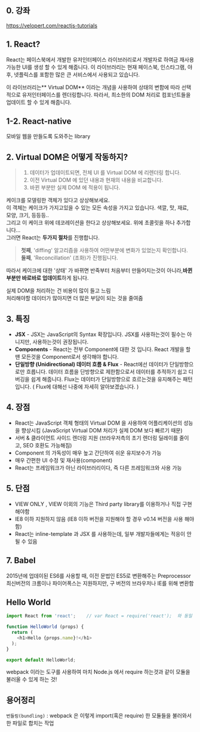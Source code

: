 ## 0\. 강좌
https://velopert.com/reactjs-tutorials

## 1\. React?

React는 페이스북에서 개발한 유저인터페이스 라이브러리로서 개발자로 하여금 재사용 가능한 UI를 생성 할 수 있게 해줍니다.&nbsp;이 라이브러리는 현재 페이스북, 인스타그램, 야후, 넷플릭스를 포함한 많은 큰 서비스에서 사용되고 있습니다.

이 라이브러리는**&nbsp;Virtual DOM** 이라는 개념을 사용하여 상태의 변함에 따라 선택적으로 유저인터페이스를 렌더링합니다.
따라서, 최소한의 DOM 처리로 컴포넌트들을 업데이트 할 수 있게 해줍니다.

## 1-2\. React-native
모바일 웹을 만들도록 도와주는 library

## 2\. Virtual DOM은 어떻게 작동하지?

> 1. 데이터가 업데이트되면, 전체 UI 를 Virtual DOM 에 리렌더링 합니다.  
> 2. 이전 Virtual DOM 에 있던 내용과 현재의 내용을 비교합니다.  
> 3. 바뀐 부분만 실제 DOM 에 적용이 됩니다.  

케이크를 모델링한 객체가 있다고 상상해보세요.  
이 객체는 케이크가 가지고있을 수 있는 모든 속성을 가지고 있습니다.&nbsp;색깔, 맛, 재료, 모양, 크기, 등등등..  
그리고 이 케이크 위에 데코레이션을 한다고 상상해보세요.&nbsp;위에 초콜릿을 하나 추가합니다...  
그러면 React는 **두가지 절차**를 진행합니다.  

> **첫째**, 'diffing' 알고리즘을 사용하여 어떤부분에 변화가 있었는지 확인합니다.  
> **둘째**, 'Reconcillation' (조화)가 진행됩니다.  

따라서 케이크에 대한 '상태' 가 바뀌면 반죽부터 처음부터&nbsp;만들어지는것이 아니라,**바뀐부분만 바로바로 업데이트**하게 됩니다.

실제 DOM을 처리하는 건 비용이 많이 들고 느림  
처리해야할 데이터가 많아지면 더 많은 부담이 되는 것을 줄여줌  

## 3\. 특징

*   **JSX** - JSX는 JavaScript의 Syntax 확장입니다. JSX를 사용하는것이 필수는 아니지만, 사용하는것이 권장됩니다.
*   **Components** - React는 전부 Component에 대한 것 입니다. React 개발을 할땐 모든것을 Component로서 생각해야 합니다.
*   **단일방향 (Unidirectional) 데이터 흐름 & Flux** - React에선 데이터가 단일방향으로만 흐릅니다. 데이터 흐름을 단방향으로 제한함으로서 데이터를 추적하기 쉽고 디버깅을 쉽게 해줍니다. Flux는 데이터가 단일방향으로 흐르는것을 유지해주는 패턴입니다. ( Flux에 대해선 나중에 자세히 알아보겠습니다. )

## 4\. 장점

*   React는 JavaScript 객체 형태의 Virtual DOM 을 사용하여 어플리케이션의 성능을 향상시킴 (JavaScript Virtual DOM 처리가 실제 DOM 보다 빠르기 때문)
*   서버 & 클라이언트 사이드 렌더링 지원 (브라우저측의 초기 렌더링 딜레이를 줄이고, SEO 호환도 가능해짐)
*   Component 의 가독성이 매우 높고 간단하여 쉬운 유지보수가 가능
*   매우 간편한 UI 수정 및 재사용(component)
*   React는 프레임워크가 아닌 라이브러리이다, 즉 다른 프레임워크와 사용 가능

## 5\. 단점
*   VIEW ONLY , VIEW 이외의 기능은 Third party library를 이용하거나 직접 구현해야함
*   IE8 이하 지원하지 않음 (IE8 이하 버전을 지원해야 할 경우 v0.14 버전을 사용 해야함)
*   React는 inline-template 과 JSX 를 사용하는데, 일부 개발자들에게는 적응이 안 될 수 있음

## 7\. Babel
2015년에 업데이된 ES6를 사용할 때, 이전 문법인 ES5로 변환해주는 Preprocessor  
최신버전의 크롬이나 파이어폭스는 지원하지만, 구 버전의 브라우저나 IE를 위해 변환함

## Hello World
```js
import React from 'react';    // var React = require('react');  와 동일

function HelloWorld (props) {
  return (
    <h1>Hello {props.name}!</h1>
  );
}

export default HelloWorld;
```
 webpack 이라는 도구를 사용하여 마치 Node.js 에서 require 하는것과 같이 모듈을 불러올 수 있게 하는 것!


## 용어정리
`번들링(bundling)` : webpack 은 이렇게 import(혹은 require) 한 모듈들을 불러와서 한 파일로 합치는 작업